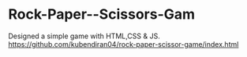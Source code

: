 # Rock-Paper--Scissors-Gam
Designed a simple game with HTML,CSS &amp; JS.
https://github.com/kubendiran04/rock-paper-scissor-game/index.html
